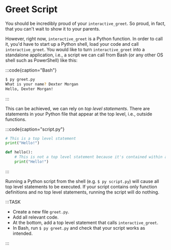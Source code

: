 # Greet Script

You should be incredibly proud of your `interactive_greet`.
So proud, in fact, that you can't wait to show it to your parents.

However, right now, `interactive_greet` is a Python function.
In order to call it, you'd have to start up a Python shell, load your code and call `interactive_greet`.
You would like to turn `interactive_greet` into a standalone application, i.e., a script we can call from Bash (or any other OS shell such as PowerShell) like this:

:::code{caption="Bash"}

```bash
$ py greet.py
What is your name? Dexter Morgan
Hello, Dexter Morgan!
```

:::

This can be achieved, we can rely on *top level statements*.
There are statements in your Python file that appear at the top level, i.e., outside functions.

:::code{caption="script.py"}

```python
# This is a top level statement
print("Hello!")

def hello():
    # This is not a top level statement because it's contained within a function
    print("Hello!")
```

:::

Running a Python script from the shell (e.g. `$ py script.py`) will cause all top level statements to be executed.
If your script contains only function definitions and no top level statements, running the script will do nothing.

:::TASK

* Create a new file `greet.py`.
* Add all relevant code.
* At the bottom, add a top level statement that calls `interactive_greet`.
* In Bash, run `$ py greet.py` and check that your script works as intended.

:::
